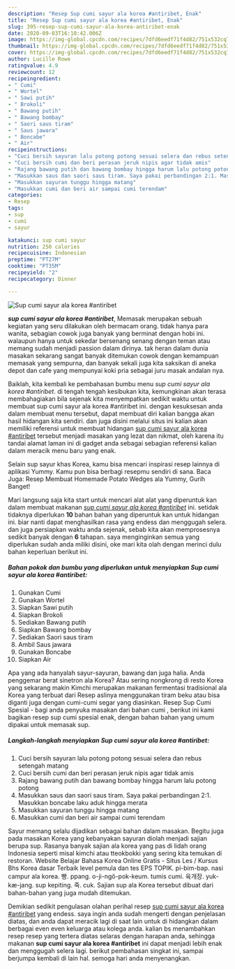 ```yaml
---
description: "Resep Sup cumi sayur ala korea #antiribet, Enak"
title: "Resep Sup cumi sayur ala korea #antiribet, Enak"
slug: 395-resep-sup-cumi-sayur-ala-korea-antiribet-enak
date: 2020-09-03T16:10:42.006Z
image: https://img-global.cpcdn.com/recipes/7dfd6eedf71f4d82/751x532cq70/sup-cumi-sayur-ala-korea-antiribet-foto-resep-utama.jpg
thumbnail: https://img-global.cpcdn.com/recipes/7dfd6eedf71f4d82/751x532cq70/sup-cumi-sayur-ala-korea-antiribet-foto-resep-utama.jpg
cover: https://img-global.cpcdn.com/recipes/7dfd6eedf71f4d82/751x532cq70/sup-cumi-sayur-ala-korea-antiribet-foto-resep-utama.jpg
author: Lucille Rowe
ratingvalue: 4.9
reviewcount: 12
recipeingredient:
- " Cumi"
- " Wortel"
- " Sawi putih"
- " Brokoli"
- " Bawang putih"
- " Bawang bombay"
- " Saori saus tiram"
- " Saus jawara"
- " Boncabe"
- " Air"
recipeinstructions:
- "Cuci bersih sayuran lalu potong potong sesuai selera dan rebus setengah matang"
- "Cuci bersih cumi dan beri perasan jeruk nipis agar tidak amis"
- "Rajang bawang putih dan bawang bombay hingga harum lalu potong potong"
- "Masukkan saus dan saori saus tiram. Saya pakai perbandingan 2:1. Masukkan boncabe laku aduk hingga merata"
- "Masukkan sayuran tunggu hingga matang"
- "Masukkan cumi dan beri air sampai cumi terendam"
categories:
- Resep
tags:
- sup
- cumi
- sayur

katakunci: sup cumi sayur 
nutrition: 250 calories
recipecuisine: Indonesian
preptime: "PT27M"
cooktime: "PT35M"
recipeyield: "2"
recipecategory: Dinner

---
```



![Sup cumi sayur ala korea #antiribet](https://img-global.cpcdn.com/recipes/7dfd6eedf71f4d82/751x532cq70/sup-cumi-sayur-ala-korea-antiribet-foto-resep-utama.jpg)

<b><i>sup cumi sayur ala korea #antiribet</i></b>, Memasak merupakan sebuah kegiatan yang seru dilakukan oleh bermacam orang. tidak hanya para wanita, sebagian cowok juga banyak yang berminat dengan hobi ini. walaupun hanya untuk sekedar bersenang senang dengan teman atau memang sudah menjadi passion dalam dirinya. tak heran dalam dunia masakan sekarang sangat banyak ditemukan cowok dengan kemampuan memasak yang sempurna, dan banyak sekali juga kita saksikan di aneka depot dan cafe yang mempunyai koki pria sebagai juru masak andalan nya.

Baiklah, kita kembali ke pembahasan bumbu menu <i>sup cumi sayur ala korea #antiribet</i>. di tengah tengah kesibukan kita, kemungkinan akan terasa membahagiakan bila sejenak kita menyempatkan sedikit waktu untuk membuat sup cumi sayur ala korea #antiribet ini. dengan kesuksesan anda dalam membuat menu tersebut, dapat membuat diri kalian bangga akan hasil hidangan kita sendiri. dan juga disini melalui situs ini kalian akan memiliki referensi untuk membuat hidangan <u>sup cumi sayur ala korea #antiribet</u> tersebut menjadi masakan yang lezat dan nikmat, oleh karena itu tandai alamat laman ini di gadget anda sebagai sebagian referensi kalian dalam meracik menu baru yang enak.

Selain sup sayur khas Korea, kamu bisa mencari inspirasi resep lainnya di aplikasi Yummy. Kamu pun bisa berbagi resepmu sendiri di sana. Baca Juga: Resep Membuat Homemade Potato Wedges ala Yummy, Gurih Banget!


Mari langsung saja kita start untuk mencari alat alat yang diperuntuk kan dalam membuat makanan <u><i>sup cumi sayur ala korea #antiribet</i></u> ini. setidak tidaknya diperlukan <b>10</b> bahan bahan yang diperuntuk kan untuk hidangan ini. biar nanti dapat menghasilkan rasa yang endess dan menggugah selera. dan juga persiapkan waktu anda sejenak, sebab kita akan memprosesnya sedikit banyak dengan <b>6</b> tahapan. saya menginginkan semua yang diperlukan sudah anda miliki disini, oke mari kita olah dengan merinci dulu bahan keperluan berikut ini.

<!--inarticleads1-->

##### Bahan pokok dan bumbu yang diperlukan untuk menyiapkan Sup cumi sayur ala korea #antiribet:

1. Gunakan  Cumi
1. Gunakan  Wortel
1. Siapkan  Sawi putih
1. Siapkan  Brokoli
1. Sediakan  Bawang putih
1. Siapkan  Bawang bombay
1. Sediakan  Saori saus tiram
1. Ambil  Saus jawara
1. Gunakan  Boncabe
1. Siapkan  Air


Apa yang ada hanyalah sayur-sayuran, bawang dan juga halia. Anda penggemar berat sinetron ala Korea? Atau sering nongkrong di resto Korea yang sekarang makin Kimchi merupakan makanan fermentasi tradisional ala Korea yang terbuat dari Resep aslinya menggunakan tiram beku atau bisa diganti juga dengan cumi-cumi segar yang diasinkan. Resep Sup Cumi Spesial - bagi anda penyuka masakan dari bahan cumi , berikut ini kami bagikan resep sup cumi spesial enak, dengan bahan bahan yang umum dipakai untuk memasak sup. 

<!--inarticleads2-->

##### Langkah-langkah menyiapkan Sup cumi sayur ala korea #antiribet:

1. Cuci bersih sayuran lalu potong potong sesuai selera dan rebus setengah matang
1. Cuci bersih cumi dan beri perasan jeruk nipis agar tidak amis
1. Rajang bawang putih dan bawang bombay hingga harum lalu potong potong
1. Masukkan saus dan saori saus tiram. Saya pakai perbandingan 2:1. Masukkan boncabe laku aduk hingga merata
1. Masukkan sayuran tunggu hingga matang
1. Masukkan cumi dan beri air sampai cumi terendam


Sayur memang selalu dijadikan sebagai bahan dalam masakan. Begitu juga pada masakan Korea yang kebanyakan sayuran diolah menjadi sajian berupa sup. Rasanya banyak sajian ala korea yang pas di lidah orang Indonesia seperti misal kimchi atau tteokbokki yang sering kita temukan di restoran. Website Belajar Bahasa Korea Online Gratis - Situs Les / Kursus Bhs Korea dasar Terbaik level pemula dan tes EPS TOPIK. pi-bim-bap. nasi campur ala korea. 빵. ppang. o-ji-ngô-pok-keum. tumis cumi. 육개장. yuk-kæ-jang. sup kepiting. 죽. cuk. Sajian sup ala Korea tersebut dibuat dari bahan-bahan yang juga mudah ditemukan. 

Demikian sedikit pengulasan olahan perihal resep <u>sup cumi sayur ala korea #antiribet</u> yang endess. saya ingin anda sudah mengerti dengan penjelasan diatas, dan anda dapat meracik lagi di saat lain untuk di hidangkan dalam berbagai even even keluarga atau kolega anda. kalian bs menambahkan resep resep yang tertera diatas selaras dengan harapan anda, sehingga makanan <b>sup cumi sayur ala korea #antiribet</b> ini dapat menjadi lebih enak dan menggugah selera lagi. berikut pembahasan singkat ini, sampai berjumpa kembali di lain hal. semoga hari anda menyenangkan.
